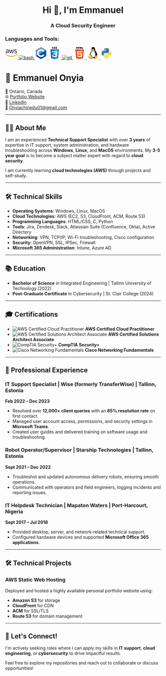 <h1 align="center">Hi 👋, I'm Emmanuel</h1>
<h3 align="center">A Cloud Security Engineer</h3>



<h3 align="left">Languages and Tools:</h3>
<p align="left"> <a href="https://aws.amazon.com" target="_blank" rel="noreferrer"> <img src="https://raw.githubusercontent.com/devicons/devicon/master/icons/amazonwebservices/amazonwebservices-original-wordmark.svg" alt="aws" width="40" height="40"/> </a> <a href="https://www.gnu.org/software/bash/" target="_blank" rel="noreferrer"> <img src="https://www.vectorlogo.zone/logos/gnu_bash/gnu_bash-icon.svg" alt="bash" width="40" height="40"/> </a> <a href="https://www.cprogramming.com/" target="_blank" rel="noreferrer"> <img src="https://raw.githubusercontent.com/devicons/devicon/master/icons/c/c-original.svg" alt="c" width="40" height="40"/> </a> <a href="https://www.w3schools.com/css/" target="_blank" rel="noreferrer"> <img src="https://raw.githubusercontent.com/devicons/devicon/master/icons/css3/css3-original-wordmark.svg" alt="css3" width="40" height="40"/> </a> <a href="https://git-scm.com/" target="_blank" rel="noreferrer"> <img src="https://www.vectorlogo.zone/logos/git-scm/git-scm-icon.svg" alt="git" width="40" height="40"/> </a> <a href="https://www.w3.org/html/" target="_blank" rel="noreferrer"> <img src="https://raw.githubusercontent.com/devicons/devicon/master/icons/html5/html5-original-wordmark.svg" alt="html5" width="40" height="40"/> </a> <a href="https://www.linux.org/" target="_blank" rel="noreferrer"> <img src="https://raw.githubusercontent.com/devicons/devicon/master/icons/linux/linux-original.svg" alt="linux" width="40" height="40"/> </a> <a href="https://www.python.org" target="_blank" rel="noreferrer"> <img src="https://raw.githubusercontent.com/devicons/devicon/master/icons/python/python-original.svg" alt="python" width="40" height="40"/> </a> </p>

# 👋 Emmanuel Onyia

📍 Ontario, Canada  
🌐 [Portfolio Website](https://portfolio.emmanuelonyia.com)  
🔗 [LinkedIn](https://www.linkedin.com/in/emmanuelonyia01)  
📧 Onyiachinedu01@gmail.com  

---

## 👨‍💻 About Me

I am an experienced **Technical Support Specialist** with over **3 years** of expertise in IT support, system administration, and hardware troubleshooting across **Windows**, **Linux**, and **MacOS** environments. My **3-5 year goal** is to become a subject matter expert with regard to **cloud security**.

I am currently learning **cloud technologies (AWS)** through projects and self-study. 

---

## 🛠️ Technical Skills

- **Operating Systems**: Windows, Linux, MacOS  
- **Cloud Technologies**: AWS (EC2, S3, CloudFront, ACM, Route 53)  
- **Programming Languages**: HTML/CSS, C, Python  
- **Tools**: Jira, Zendesk, Slack, Atlassian Suite (Confluence, Okta), Active Directory  
- **Networking**: VPN, TCP/IP, Wi-Fi troubleshooting, Cisco configuration  
- **Security**: OpenVPN, SSL, IPSec, Firewall  
- **Microsoft 365 Administration**: Intune, Azure AD  

---

## 📚 Education

- **Bachelor of Science** in Integrated Engineering | Tallinn University of Technology (2022)  
- **Post-Graduate Certificate** in Cybersecurity | St. Clair College (2024)  

---

## 🎓 Certifications

- ![AWS Certified Cloud Practitioner](https://images.credly.com/size/340x340/images/00634f82-b07f-4bbd-a6bb-53de397fc3a6/image.png) **AWS Certified Cloud Practitioner**  
- ![AWS Certified Solutions Architect Associate](https://images.credly.com/size/340x340/images/0e284c3f-5164-4b21-8660-0d84737941bc/image.png) **AWS Certified Solutions Architect Associate**  
- ![CompTIA Security+](https://images.credly.com/size/340x340/images/74790a75-8451-400a-8536-92d792c5184a/CompTIA_Security_2Bce.png) **CompTIA Security+**  
- ![Cisco Networking Fundamentals](https://images.credly.com/images/5bdd6a39-3e03-4444-9510-ecff80c9ce79/image.png) **Cisco Networking Fundamentals**  

---

## 💼 Professional Experience

### IT Support Specialist | Wise (formerly TransferWise) | Tallinn, Estonia  
**Feb 2022 – Dec 2023**  
- Resolved over **12,000+ client queries** with an **85% resolution rate** on first contact.  
- Managed user account access, permissions, and security settings in **Microsoft Teams**.  
- Created user guides and delivered training on software usage and troubleshooting.  

### Robot Operator/Supervisor | Starship Technologies | Tallinn, Estonia  
**Sept 2021 – Dec 2022**  
- Troubleshot and updated autonomous delivery robots, ensuring smooth operations.  
- Communicated with operators and field engineers, logging incidents and reporting issues.  

### IT Helpdesk Technician | Mapaton Waters | Port-Harcourt, Nigeria  
**Sept 2017 – Jul 2018**  
- Provided desktop, server, and network-related technical support.  
- Configured hardware devices and supported **Microsoft Office 365 applications**.  

---

## 🛠️ Technical Projects

### **AWS Static Web Hosting**  
Deployed and hosted a highly available personal portfolio website using:  
- **Amazon S3** for storage  
- **CloudFront** for CDN  
- **ACM** for SSL/TLS  
- **Route 53** for domain management  

---

## 🤝 Let's Connect!

I'm actively seeking roles where I can apply my skills in **IT support**, **cloud engineering**, or **cybersecurity** to drive impactful results.  

Feel free to explore my repositories and reach out to collaborate or discuss opportunities!

